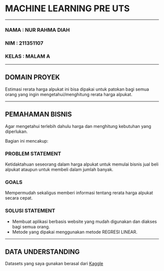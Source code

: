 # MACHINE LEARNING PRE UTS
___
### NAMA : NUR RAHMA DIAH
### NIM : 211351107
### KELAS : MALAM A
___
## DOMAIN PROYEK
Estimasi rerata harga alpukat ini bisa dipakai untuk patokan bagi semua orang yang ingin mengetahui/menghitung rerata harga alpukat.
___
## PEMAHAMAN BISNIS
Agar mengetahui terlebih dahulu harga dan menghitung kebutuhan yang diperlukan.

Bagian ini mencakup:
### PROBLEM STATEMENT
Ketidaktahuan seseorang dalam harga alpukat untuk memulai bisnis jual beli alpukat ataupun untuk membeli dalam jumlah banyak.
### GOALS
Mempermudah sekaligus memberi informasi tentang rerata harga alpukat secara cepat.
### SOLUSI STATEMENT
- Membuat aplikasi berbasis website yang mudah digunakan dan diakses bagi semua orang.
- Metode yang dipakai menggunakan metode REGRESI LINEAR.
___
## DATA UNDERSTANDING
Datasets yang saya gunakan berasal dari [Kaggle](https://www.kaggle.com/)
